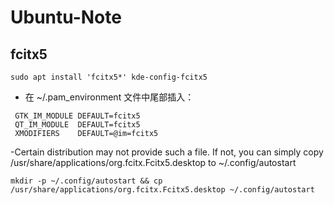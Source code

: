 # Ubuntu-Note

## fcitx5

```
sudo apt install 'fcitx5*' kde-config-fcitx5
```

- 在 ~/.pam_environment 文件中尾部插入：
```
 GTK_IM_MODULE DEFAULT=fcitx5
 QT_IM_MODULE  DEFAULT=fcitx5
 XMODIFIERS    DEFAULT=@im=fcitx5
```

-Certain distribution may not provide such a file. If not, you can simply copy /usr/share/applications/org.fcitx.Fcitx5.desktop to ~/.config/autostart
```
mkdir -p ~/.config/autostart && cp /usr/share/applications/org.fcitx.Fcitx5.desktop ~/.config/autostart
```
